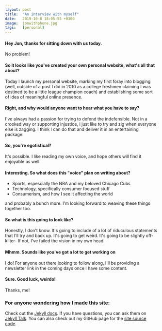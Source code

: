```yaml
---
layout: post
title:  "An interview with myself"
date:   2019-10-8 18:05:55 +0300
image:  jonwithphone.jpg
tags:   [personal]
---
```

#### Hey Jon, thanks for sitting down with us today.
No problem!

#### So it looks like you've created your own personal website, what's all that about?
Today I launch my personal website, marking my first foray into blogging (well, outside of a post I did in 2010 as a college freshmen claiming I was destined to be a little league champion coach) and establishing some sort of idea of meaningful online presence.

#### Right, and why would anyone want to hear what you have to say?
I've always had a passion for trying to defend the indefensible.  Not in a crooked way or supporting injustice, I just like to try and zig when everyone else is zagging.  I think I can do that and deliver it in an entertaining package.

#### So, you're egotistical?
It's possible.  I like reading my own voice, and hope others will find it enjoyable as well.

#### Interesting.  So what does this "voice" plan on writing about?
- Sports, espescially the NBA and my beloved Chicago Cubs
- Technology, specifically consumer focused stuff
- Consumerism, and how I see it affecting the world

and probably a bunch more.  I'm looking forward to weaving these things together too.

#### So what is this going to look like?
Honestly, I don't know.  It's going to include of a lot of riduculous statements that I'll try and back up.  It's going to get weird.  It's going to be slightly off-kilter- If not, I've failed the vision in my own head.

#### Mhmm.  Sounds like you've got a lot to get working on
I do!  For anyone out there looking to follow along, I'll be providing a newsletter link in the coming days once I have some content.

#### Sure.  Good luck, weirdo!
Thanks, me!





### For anyone wondering how I made this site:
Check out the [Jekyll docs][jekyll-docs].  If you have questions, you can ask them on [Jekyll Talk][jekyll-talk].  You can also check out my GitHub page for the [site source code][site-github].

[jekyll-docs]: https://jekyllrb.com/docs/home
[jekyll-gh]:   https://github.com/jekyll/jekyll
[jekyll-talk]: https://talk.jekyllrb.com/
[site-github]: https://github.com/JRedeker/jonredeker.com
